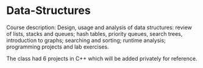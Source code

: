 # Data-Structures
Course description: Design, usage and analysis of data structures: review of lists, stacks and queues; hash tables, priority queues, search trees, introduction to graphs; searching and sorting; runtime analysis; programming projects and lab exercises.

The class had 6 projects in C++ which will be added privately for reference.
